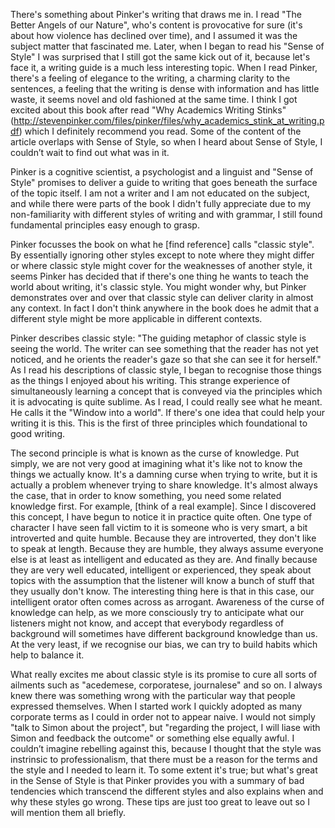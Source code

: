 There's something about Pinker's writing that draws me in. I read "The Better Angels of our Nature", who's content is provocative for sure (it's about how violence has declined over time), and I assumed it was the subject matter that fascinated me. Later, when I began to read his "Sense of Style" I was surprised that I still got the same kick out of it, because let's face it, a writing guide is a much less interesting topic. When I read Pinker, there's a feeling of elegance to the writing, a charming clarity to the sentences, a feeling that the writing is dense with information and has little waste, it seems novel and old fashioned at the same time. I think I got excited about this book after read "Why Academics Writing Stinks" (http://stevenpinker.com/files/pinker/files/why_academics_stink_at_writing.pdf) which I definitely recommend you read. Some of the content of the article overlaps with Sense of Style, so when I heard about Sense of Style, I couldn’t wait to find out what was in it. 

Pinker is a cognitive scientist, a psychologist and a linguist and "Sense of Style" promises to deliver a guide to writing that goes beneath the surface of the topic itself. I am not a writer and I am not educated on the subject, and while there were parts of the book I didn't fully appreciate due to my non-familiarity with different styles of writing and with grammar, I still found fundamental principles easy enough to grasp. 

Pinker focusses the book on what he [find reference] calls "classic style". By essentially ignoring other styles except to note where they might differ or where classic style might cover for the weaknesses of another style, it seems Pinker has decided that if there's one thing he wants to teach the world about writing, it's classic style. You might wonder why, but Pinker demonstrates over and over that classic style can deliver clarity in almost any context. In fact I don't think anywhere in the book does he admit that a different style might be more applicable in different contexts. 

Pinker describes classic style: "The guiding metaphor of classic style is seeing the world. The writer can see something that the reader has not yet noticed, and he orients the reader's gaze so that she can see it for herself." As I read his descriptions of classic style, I began to recognise those things as the things I enjoyed about his writing. This strange experience of simultaneously learning a concept that is conveyed via the principles which it is advocating is quite sublime. As I read, I could really see what he meant. He calls it the "Window into a world". If there's one idea that could help your writing it is this. This is the first of three principles which foundational to good writing. 

The second principle is what is known as the curse of knowledge. Put simply, we are not very good at imagining what it's like not to know the things we actually know. It's a damning curse when trying to write, but it is actually a problem whenever trying to share knowledge. It's almost always the case, that in order to know something, you need some related knowledge first. For example, [think of a real example]. Since I discovered this concept, I have begun to notice it in practice quite often. One type of character I have seen fall victim to it is someone who is very smart, a bit introverted and quite humble. Because they are introverted, they don't like to speak at length. Because they are humble, they always assume everyone else is at least as intelligent and educated as they are. And finally because they are very well educated, intelligent or experienced, they speak about topics with the assumption that the listener will know a bunch of stuff that they usually don't know. The interesting thing here is that in this case, our intelligent orator often comes across as arrogant. Awareness of the curse of knowledge can help, as we more consciously try to anticipate what our listeners might not know, and accept that everybody regardless of background will sometimes have different background knowledge than us. At the very least, if we recognise our bias, we can try to build habits which help to balance it. 



What really excites me about classic style is its promise to cure all sorts of ailments such as "acedemese, corporatese, journalese" and so on. I always knew there was something wrong with the particular way that people expressed themselves. When I started work I quickly adopted as many corporate terms as I could in order not to appear naive. I would not simply "talk to Simon about the project", but "regarding the project, I will liase with Simon and feedback the outcome" or something else equally awful. I couldn’t imagine rebelling against this, because I thought that the style was instrinsic to professionalism, that there must be a reason for the terms and the style and I needed to learn it. To some extent it's true; but what's great in the Sense of Style is that Pinker provides you with a summary of bad tendencies which transcend the different styles and also explains when and why these styles go wrong. These tips are just too great to leave out so I will mention them all briefly. 
